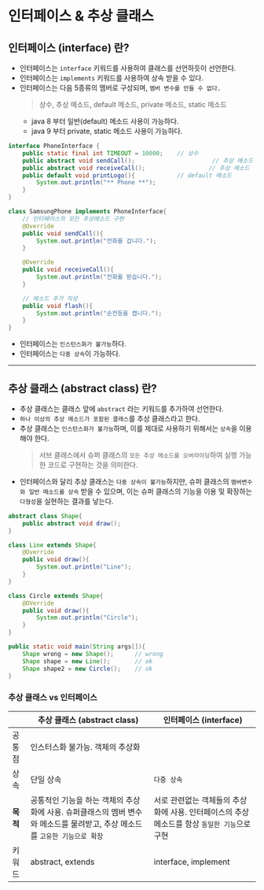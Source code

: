 # 인터페이스 & 추상 클래스
## 인터페이스 (interface) 란?
- 인터페이스는 `interface` 키워드를 사용하여 클래스를 선언하듯이 선언한다.
- 인터페이스는 `implements` 키워드를 사용하여 상속 받을 수 있다.
- 인터페이스는 다음 5종류의 멤버로 구성되며, `멤버 변수를 만들 수 없다.`
    > 상수, 추상 메소드, default 메소드, private 메소드, static 메소드
     - java 8 부터 일반(default) 메소드 사용이 가능하다.
     - java 9 부터 private, static 메소드 사용이 가능하다.
```java
interface PhoneInterface {
    public static final int TIMEOUT = 10000;    // 상수
    public abstract void sendCall();                      // 추상 메소드
    public abstract void receiveCall();                  // 추상 메소드
    public default void printLogo(){            // default 메소드
        System.out.println("** Phone **");
    }
}

class SamsungPhone implements PhoneInterface{
    // 인터페이스의 모든 추상메소드 구현
    @Override
    public void sendCall(){
        System.out.println("전화를 겁니다.");
    }

    @Override
    public void receiveCall(){
        System.out.println("전화를 받습니다.");
    }

    // 메소드 추가 작성
    public void flash(){
        System.out.println("손전등을 켭니다.");
    }
}
```
- 인터페이스는 `인스턴스화가 불가능`하다.
- 인터페이스는 `다중 상속`이 가능하다.
___
## 추상 클래스 (abstract class) 란?
- 추상 클래스는 클래스 앞에 `abstract` 라는 키워드를 추가하여 선언한다.
- `하나 이상의 추상 메소드가 포함된 클래스`를 추상 클래스라고 한다.
- 추상 클래스는 `인스턴스화가 불가능`하며, 이를 제대로 사용하기 위해서는 `상속`을 이용해야 한다.
    > 서브 클래스에서 슈퍼 클래스의 `모든 추상 메소드를 오버라이딩`하여 실행 가능한 코드로 구현하는 것을 의미한다. 
- 인터페이스와 달리 추상 클래스는 `다중 상속이 불가능`하지만, 슈퍼 클래스의 `멤버변수와 일반 메소드를 상속` 받을 수 있으며, 이는 슈퍼 클래스의 기능을 이용 및 확장하는 `다형성`을 실현하는 결과를 낳는다.

```java
abstract class Shape{
    public abstract void draw();
}

class Line extends Shape{
    @Override
    public void draw(){
        System.out.println("Line");
    }
}

class Circle extends Shape{
    @OVerride
    public void draw(){
        System.out.println("Circle");
    }
}

public static void main(String args[]){
    Shape wrong = new Shape();      // wrong
    Shape shape = new Line();       // ok
    Shape shape2 = new Circle();    // ok
}
```

### 추상 클래스 vs 인터페이스
||추상 클래스 (abstract class) |인터페이스 (interface)|
|---|---|---|
|공통점|인스터스화 불가능. 객체의 추상화||
|상속|단일 상속|`다중 상속`|
|**목적**|공통적인 기능을 하는 객체의 추상화에 사용. 슈퍼클래스의 멤버 변수와 메소드를 물려받고, 추상 메소드를 `고유한 기능으로 확장`|서로 관련없는 객체들의 추상화에 사용. 인터페이스의 추상 메소드를 항상 `동일한 기능`으로 구현|
|키워드|abstract, extends|interface, implement|

